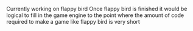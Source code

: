 Currently working on flappy bird
Once flappy bird is finished it would be logical to fill in the game engine to the point where the amount of code required to make a game like flappy bird is very short
